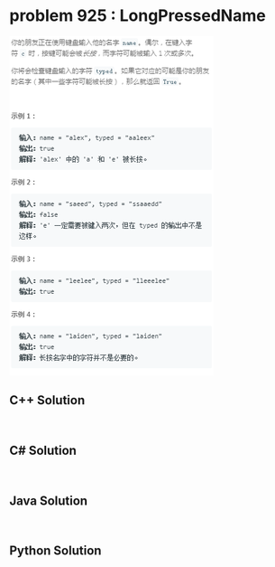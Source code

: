
# problem 925 : LongPressedName

<img src="https://github.com/Peefy/PeefyLeetCode/blob/master/doc/901-1000/925.LongPressedName/problem.png"/>

## C++ Solution

```c++



```

## C# Solution

```csharp



```

## Java Solution

```java



```

## Python Solution

```python



```





